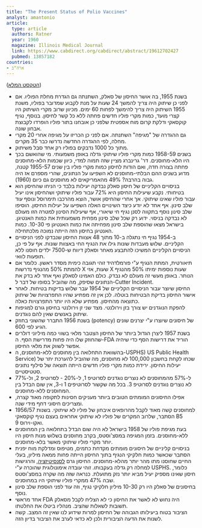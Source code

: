 ```yaml
---
title: "The Present Status of Polio Vaccines"
analyst: amantonio
article:
  type: article
  authors: Ratner
  year: 1960
  magazine: Illinois Medical Journal
  link: https://www.cabdirect.org/cabdirect/abstract/19612702427 
  pubmed: 13857182
countries:
- ארה"ב
---
```


 ([הטקסט המלא](https://vaccination-information-portal.com/wp-content/uploads/2017/06/ratner_1960.pdf))
- בשנת 1955, בה אושר החיסון של סאלק, השתנתה גם הגדרת מחלת הפוליו. אם לפני כן שיתוק היה צריך להמשך 24 שעות על מנת לקבוע שמדובר בפוליו, משנת 1955 השיתוק היה צריך להימשך לפחות 60 ימים. מכיוון שרוב מקרי השיתוק היו קצרי מועד, כמות מקרי פוליו חדשים פחתה ללא כל קשר לחיסון. בנוסף, נגיף קוקסאקי ודלקת קרום מוח אספטית שלפני כן אובחנו בתור פוליו הופרדו לקבוצת אבחון שונה.
- גם ההגדרה של "מגיפה" השתנתה. אם לפני כן הכריזו על מגיפה אחרי 20 מקרי מחלה, לפי ההגדרה החדשה נדרשו כבר 35 מקרים.
- מתוך כל 1000 נדבקים בפוליו רק אחד סבל משיתוק.
- בשנים 1958-59 כמות מקרי פוליו שיתוקי גדלה באופן משמעותי. מי שהואשם בכך היו הלא-מחוסנים. דר' גרינברג מציין שזה תמוה למדי, כיוון שכמות הלא-מחוסנים פחתה בצורה חדה, ואם הודות לחיסון כמות מקרי פוליו בין שנים 1955-57 קטנה, מדוע בשנים ההם הבלתי-מחוסנים לא השפיעו על הנתונים, שהרי מספרם אז היה גבוה בהרבה? 49% מהאמריקאים לא מחוסנים גם כיום (1960).
- בניסויים הקליניים של חיסון סאלק נבדקה יעילות בלבד כי הניחו שהחיסון הוא בטיחותי. נקבע שיעילות החיסון היא 72% עבור פוליו שיתוקי ושהחיסון אינו יעיל עבור פוליו שאינו שיתוקי. אך אחרי שהחיסון אושר, הוצא מהרכבו תימרוסל ונוסף עוד שלב סינון. אף אחד לא יודע כיצד השינויים האלה השפיעו על יעילות החיסון. הוסיפו שלב סינון נוסף בתקווה לסנן נגיף חי שיאורי, אף שיעילות הסינון למטרה הזו מעולם לא נבדקה בניסוי. ידוע רק שכל שלב סינון מפחית משמעותית את כמות האנטיגן. בישראל מצאו שהוספת שלב סינון מפחיתה את כמות האנטיגן פי 10-30. כמות האנטיגן בחיסון הזה הייתה נמוכה מלכתחילה.
- ב-1954 נגיף חי נתגלה ב-10 מתוך 48 אצוות החיסון שנבדקו לפני הניסויים הקליניים. שלוש מעבדות שונות גילו את הנגיף החי באצוות שונות. אף על פי כן, הניסויים הקליניים המשיכו להתבצע מאחר וסאלק דיווח ש-7500 ילדים חוסנו ללא תופעות לוואי.
- תיאורטית, המתת הנגיף ע"י פורמלדהיד זוהי תגובה כימית מסדר ראשון. כלומר אם להמתת 50% מהנגיף נדרשות X שעות, אזי X שעות נוספות ימיתו 50% מהנגיף הנותר. באופן מעשי זה מעולם לא נבדק. כולם האמינו לסאלק ואף אחד לא בדק את הנתונים שסיפק, מה שהוביל בסופו של דבר ל-Cutter Incident.
- החיסון שיוצר עבור הניסויים הקליניים של 1954 עבר שלוש בדיקות בטיחות. לאחר אישור החיסון בדיקת הבטיחות בוטלה. לכן אין זה מפתיע שהיו התפרצויות של שיתוק כתוצאה מהחיסון. מפתיע שלא היו יותר התפרצויות כאלה.
- להפקת הנוגדנים יש צורך בזן וירולנטי. מצד שני זן וירולנטי בחיסון גורם למגיפות שיתוק באנשים שאין להם נוגדנים.
- בשנת 1956 התברר שהשוני בחוזק (potency) של חיסונים שיוצרו ע"י יצרנים שונים הגיע לפי 600.
- בשנת 1957 ליצרן הגדול ביותר של החיסון הצטבר מלאי בשווי כמה מיליוני דולרים שהחוזק שלו היה פחות מדרישת הסף. ה-FDA הוריד את דרישות הסף כדי שיהיה אפשר לשווק את מלאי החיסון.
- בהשוואת התחלואה בין מחוסנים ללא-מחוסנים, ה-USPHS) US Public Health Service) שכחו לקחת בחשבון 100,000 לא מחוסנים, מה שהוביל להערכת יתר של יעילות החיסון. ירידת כמות מקרי פוליו חדשים הייתה תוצאה של סילוף נתונים סטטיסטיים.
- ל-57% מהמחוסנים לא נוצרים נוגדנים לסרוטיפ 1, ל-20% - לסרוטיפ 2, ול-77% לא נוצרים נוגדנים לסרוטיפ 3. בכל מה שקשור לסרוטיפים 1 ו-3, אין שום הבדל בין המחוסנים ללא-מחוסנים.
- אפילו החיסונים המומתים הטובים ביותר מעניקים חסינות לתקופה מאוד קצרה, ומצריכים חיסוני דחף מידי שנה.
- למחוסנים קשה מאוד לקבל מהרופאים איבחון של פוליו לא שיתוקי. בשנות 1956/57 הסתבר, שלרוב המקרים של פוליו לא שיתוקי אחראים בעצם נגיף קוקסאקי B5 ואקו-וירוס 9.
- בעת מגיפת פוליו של 1958 בישראל לא היה שום הבדל בתחלואה בין המחוסנים ללא-מחוסנים. בזמן המגיפה במסצ'וסטס, בקרב מחוסנים בשלוש מנות חיסון היו יותר מקרי פוליו שיתוקי מאשר בלא-מחוסנים.
- בניסויים קליניים של חיסונים מומתים מקדחת כתמים, מטיפוס ומדלקת מוח יפנית הסתבר שכאשר כמות חלקיקי הנגיף בתוך החיסון הייתה פחות ממאה מיליון, בעלי החיים שחוסנו מתו מהר יותר מהלא-מחוסנים. החיסון גרם [לסנסיטיזציה](https://en.wikipedia.org/wiki/Sensitization_(immunology)), והרגישות למחלה רק גדלה בעקבותו. זוהי עובדה אימונולוגית שהוכרה ע"י USPHS. כלומר, חיסון שאינו מספיק יעיל מביא יותר נזק מתועלת. כנראה שזה מה שקרה במסצ'וסטס שבה 47% ממקרי פוליו שיתוקי היו במחוסנים.
- בחיסונים של סאלק היו רק 10-30 מיליון חלקיקי נגיף, וזה עוד לפני הוספת שלב סינון נוסף.
- אחד מראשי FDA היה נחוש לא לאשר את החיסון כי לא הצליח לקבל מסאלק תשובות לשאלות שהציב. מנהליו ביטלו את החלטתו.
- הציבור בטוח ביעילותו הגבוהה של החיסון למרות שידוע לנו שאין זה המצב. קשה לשנות את הדעה הציבורית ולכן לא כדאי לערב את הציבור בדיון הזה.
